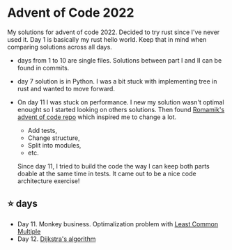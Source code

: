 # Advent of Code 2022

My solutions for advent of code 2022. Decided to try rust since I've never used it. Day 1 is basically my rust hello world. Keep that in mind when comparing solutions across all days.

- days from 1 to 10 are single files. Solutions between part I and II can be found in commits.
- day 7 solution is in Python. I was a bit stuck with implementing tree in rust and wanted to move forward.
- On day 11 I was stuck on performance. I new my solution wasn't optimal enought so I started looking on others solutions. Then found [Romamik's advent of code repo](https://github.com/romamik/aoc2022) which inspired me to change a lot.

  - Add tests,
  - Change structure,
  - Split into modules,
  - etc.

  Since day 11, I tried to build the code the way I can keep both parts doable at the same time in tests. It came out to be a nice code architecture exercise!

## ⭐ days

- Day 11. Monkey business. Optimalization problem with [Least Common Multiple](https://en.wikipedia.org/wiki/Least_common_multiple)
- Day 12. [Dijkstra's algorithm](https://en.wikipedia.org/wiki/Dijkstra%27s_algorithm)
